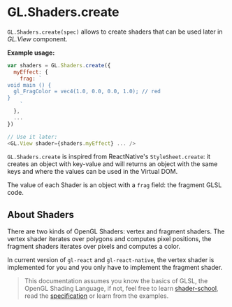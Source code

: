 # GL.Shaders.create

`GL.Shaders.create(spec)` allows to create shaders that can be used later in *GL.View* component.


**Example usage:**

```js
var shaders = GL.Shaders.create({
  myEffect: {
    frag: `
void main () {
  gl_FragColor = vec4(1.0, 0.0, 0.0, 1.0); // red
}
    `
  },
  ...
})

// Use it later:
<GL.View shader={shaders.myEffect} ... />
```

`GL.Shaders.create` is inspired from ReactNative's `StyleSheet.create`: it creates an object with key-value and will returns an object with the same keys and where the values can be used in the Virtual DOM.

The value of each Shader is an object with a `frag` field: the fragment GLSL code.

## About Shaders

There are two kinds of OpenGL Shaders: vertex and fragment shaders.
The vertex shader iterates over polygons and computes pixel positions, the fragment shaders iterates over pixels and computes a color.

In current version of `gl-react` and `gl-react-native`, the vertex shader is implemented for you
and you only have to implement the fragment shader.

> This documentation assumes you know the basics of GLSL, the OpenGL Shading Language, if not, feel free to learn [shader-school](https://www.npmjs.com/package/shader-school), read the [specification](https://www.opengl.org/documentation/glsl/) or learn from the examples.
